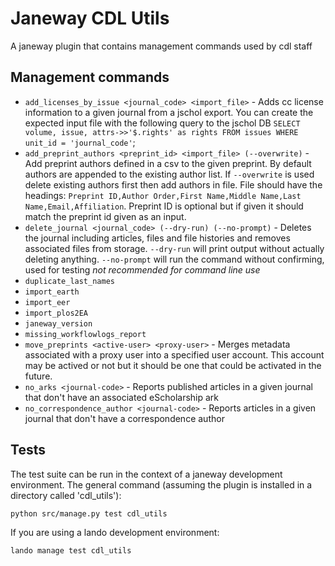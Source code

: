 # Janeway CDL Utils

A janeway plugin that contains management commands used by cdl staff

## Management commands

* `add_licenses_by_issue <journal_code> <import_file>` - Adds cc license information to a given journal from a jschol export. You can create the expected input file with the following query to the jschol DB `SELECT volume, issue, attrs->>'$.rights' as rights FROM issues WHERE unit_id = 'journal_code'`;
* `add_preprint_authors <preprint_id> <import_file> (--overwrite)` - Add preprint authors defined in a csv to the given preprint.  By default authors are appended to the existing author list. If `--overwrite` is used delete existing authors first then add authors in file.  File should have the headings: `Preprint ID,Author Order,First Name,Middle Name,Last Name,Email,Affiliation`. Preprint ID is optional but if given it should match the preprint id given as an input.
* `delete_journal <journal_code> (--dry-run) (--no-prompt)` - Deletes the journal including articles, files and file histories and removes associated files from storage.  `--dry-run` will print output without actually deleting anything.  `--no-prompt` will run the command without confirming, used for testing *not recommended for command line use*
* `duplicate_last_names`
* `import_earth`
* `import_eer`
* `import_plos2EA`
* `janeway_version`
* `missing_workflowlogs_report`
* `move_preprints <active-user> <proxy-user>` - Merges metadata associated with a proxy user into a specified user account.  This account may be actived or not but it should be one that could be activated in the future.
* `no_arks <journal-code>` - Reports published articles in a given journal that don't have an associated eScholarship ark
* `no_correspondence_author <journal-code>` - Reports articles in a given journal that don't have a correspondence author

## Tests

The test suite can be run in the context of a janeway development environment.  The general command (assuming the plugin is installed in a directory called 'cdl_utils'):

```
python src/manage.py test cdl_utils
```

If you are using a lando development environment:
```
lando manage test cdl_utils
```